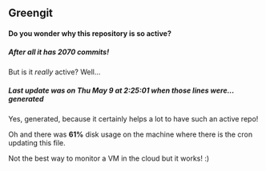 ## Greengit

#### Do you wonder why this repository is so active?

##### After all it has 2070 commits!

But is it *really* active? Well...

##### Last update was on Thu May 9 at 2:25:01 when those lines were... generated

Yes, generated, because it certainly helps a lot to have such an active repo!

Oh and there was **61%** disk usage on the machine
where there is the cron updating this file.

Not the best way to monitor a VM in the cloud but it works! :)
